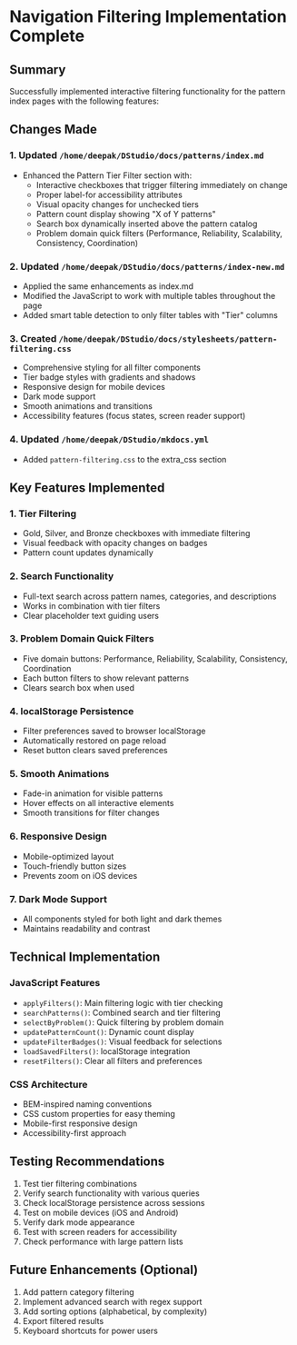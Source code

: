 # Navigation Filtering Implementation Complete

## Summary

Successfully implemented interactive filtering functionality for the pattern index pages with the following features:

## Changes Made

### 1. Updated `/home/deepak/DStudio/docs/patterns/index.md`
- Enhanced the Pattern Tier Filter section with:
  - Interactive checkboxes that trigger filtering immediately on change
  - Proper label-for accessibility attributes
  - Visual opacity changes for unchecked tiers
  - Pattern count display showing "X of Y patterns"
  - Search box dynamically inserted above the pattern catalog
  - Problem domain quick filters (Performance, Reliability, Scalability, Consistency, Coordination)

### 2. Updated `/home/deepak/DStudio/docs/patterns/index-new.md`
- Applied the same enhancements as index.md
- Modified the JavaScript to work with multiple tables throughout the page
- Added smart table detection to only filter tables with "Tier" columns

### 3. Created `/home/deepak/DStudio/docs/stylesheets/pattern-filtering.css`
- Comprehensive styling for all filter components
- Tier badge styles with gradients and shadows
- Responsive design for mobile devices
- Dark mode support
- Smooth animations and transitions
- Accessibility features (focus states, screen reader support)

### 4. Updated `/home/deepak/DStudio/mkdocs.yml`
- Added `pattern-filtering.css` to the extra_css section

## Key Features Implemented

### 1. Tier Filtering
- Gold, Silver, and Bronze checkboxes with immediate filtering
- Visual feedback with opacity changes on badges
- Pattern count updates dynamically

### 2. Search Functionality
- Full-text search across pattern names, categories, and descriptions
- Works in combination with tier filters
- Clear placeholder text guiding users

### 3. Problem Domain Quick Filters
- Five domain buttons: Performance, Reliability, Scalability, Consistency, Coordination
- Each button filters to show relevant patterns
- Clears search box when used

### 4. localStorage Persistence
- Filter preferences saved to browser localStorage
- Automatically restored on page reload
- Reset button clears saved preferences

### 5. Smooth Animations
- Fade-in animation for visible patterns
- Hover effects on all interactive elements
- Smooth transitions for filter changes

### 6. Responsive Design
- Mobile-optimized layout
- Touch-friendly button sizes
- Prevents zoom on iOS devices

### 7. Dark Mode Support
- All components styled for both light and dark themes
- Maintains readability and contrast

## Technical Implementation

### JavaScript Features
- `applyFilters()`: Main filtering logic with tier checking
- `searchPatterns()`: Combined search and tier filtering
- `selectByProblem()`: Quick filtering by problem domain
- `updatePatternCount()`: Dynamic count display
- `updateFilterBadges()`: Visual feedback for selections
- `loadSavedFilters()`: localStorage integration
- `resetFilters()`: Clear all filters and preferences

### CSS Architecture
- BEM-inspired naming conventions
- CSS custom properties for easy theming
- Mobile-first responsive design
- Accessibility-first approach

## Testing Recommendations

1. Test tier filtering combinations
2. Verify search functionality with various queries
3. Check localStorage persistence across sessions
4. Test on mobile devices (iOS and Android)
5. Verify dark mode appearance
6. Test with screen readers for accessibility
7. Check performance with large pattern lists

## Future Enhancements (Optional)

1. Add pattern category filtering
2. Implement advanced search with regex support
3. Add sorting options (alphabetical, by complexity)
4. Export filtered results
5. Keyboard shortcuts for power users